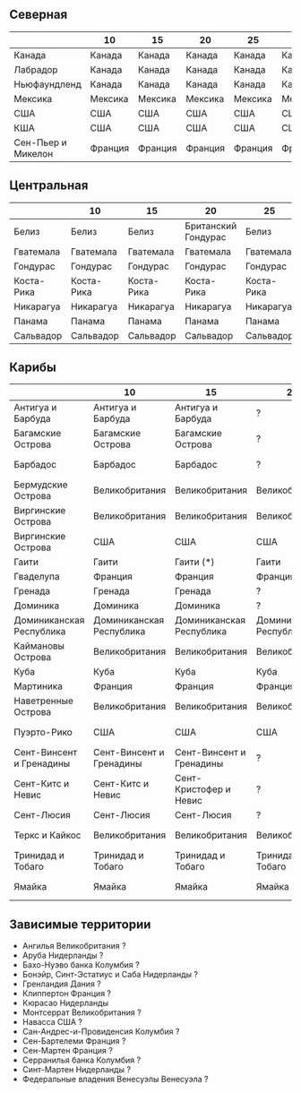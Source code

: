 ## Северная

|                   |10         |15         |20         |25         |32         |38         |55             |62             |64             |...        |...    |
|-------------------|-----------|-----------|-----------|-----------|-----------|-----------|---------------|---------------|---------------|-----------|-------|
|Канада             |Канада     |Канада     |Канада     |Канада     |Канада     |Канада     |Канада         |Канада         |Канада         |Канада     |САСШ   |
|Лабрадор           |Канада     |Канада     |Канада     |Канада     |Канада     |Канада     |Великобритания |Великобритания |Великобритания |Канада     |САСШ   |
|Ньюфаундленд       |Канада     |Канада     |Канада     |Канада     |Канада     |Канада     |Великобритания |Великобритания |Великобритания |Канада     |САСШ   |
|Мексика            |Мексика    |Мексика    |Мексика    |Мексика    |Мексика    |Мексика    |Мексика        |Мексика        |Мексика        |Мексика    |КША    |
|США                |США        |США        |США        |США        |США        |США        |США            |США            |США            |США        |САСШ   |
|КША                |США        |США        |США        |США        |США        |США        |США            |США            |США            |США        |КША    |
|Сен-Пьер и Микелон |Франция    |Франция    |Франция    |Франция    |Франция    |Франция    |Франция        |Франция        |Франция        |Франция    |САСШ   |

## Центральная

|           |10         |15         |20                     |25         |32                 |38                 |55             |62             |64             |...            |...    |
|-----------|-----------|-----------|-----------------------|-----------|-------------------|-------------------|---------------|---------------|---------------|---------------|-------|
|Белиз      |Белиз      |Белиз      |Британский Гондурас    |Белиз      |Гондурас (Брит)    |Гондурас (Брит)    |Великобритания |Великобритания |Великобритания |Великобритания |КША    |
|Гватемала  |Гватемала  |Гватемала  |Гватемала              |Гватемала  |Гватемала          |Гватемала          |Гватемала      |Гватемала      |Гватемала      |Гватемала      |КША    |
|Гондурас   |Гондурас   |Гондурас   |Гондурас               |Гондурас   |Гондурас           |Гондурас           |Гондурас       |Гондурас       |Гондурас       |Гондурас       |КША    |
|Коста-Рика |Коста-Рика |Коста-Рика |Коста-Рика             |Коста-Рика |Коста-Рика         |Коста-Рика         |Коста-Рика     |Коста-Рика     |Коста-Рика     |Коста-Рика     |КША    |
|Никарагуа  |Никарагуа  |Никарагуа  |Никарагуа              |Никарагуа  |Никарагуа          |Никарагуа          |Никарагуа      |Никарагуа      |Никарагуа      |Никарагуа      |КША    |
|Панама     |Панама     |Панама     |Панама                 |Панама     |Панама             |Панама             |Панама         |Панама         |Панама         |Панама         |КША    |
|Сальвадор  |Сальвадор  |Сальвадор  |Сальвадор              |Сальвадор  |Сальвадор          |Сальвадор          |Сальвадор      |Сальвадор      |Сальвадор      |Сальвадор      |КША    |

## Карибы

|                           |10                         |15                         |20                         |25                         |32                         |38                         |55                         |62                         |64                         |...                        |...    |
|---------------------------|---------------------------|---------------------------|---------------------------|---------------------------|---------------------------|---------------------------|---------------------------|---------------------------|---------------------------|---------------------------|-------|
|Антигуа и Барбуда          |Антигуа и Барбуда          |Антигуа и Барбуда          |?                          |Антигуа и Барбуда          |?                          |Вест-Индия(?)              |Великобритания             |Великобритания             |Великобритания             |?                          |КША    |
|Багамские Острова          |Багамские Острова          |Багамские Острова          |?                          |Багамские Острова          |Великобритания             |Вест-Индия(Брит)           |Великобритания             |Великобритания             |Великобритания             |Великобритания             |КША    |
|Барбадос                   |Барбадос                   |Барбадос                   |?                          |Барбадос                   |Барбадос                   |Вест-Индия(Брит)           |Великобритания             |Великобритания             |Великобритания             |Великобритания             |КША    |
|Бермудские Острова         |Великобритания             |Великобритания             |Великобритания             |(Великобритания)           |Великобритания             |Вест-Индия(Брит)           |Великобритания             |Великобритания             |Великобритания             |Великобритания             |КША    |
|Виргинские Острова         |Великобритания             |Великобритания             |Великобритания             |(Великобритания)           |Великобритания             |Вест-Индия(Брит)           |Великобритания             |Великобритания             |Великобритания             |Великобритания             |КША    |
|Виргинские Острова         |США                        |США                        |США                        |(США)                      |США                        |Вест-Индия(Брит)           |Великобритания             |Великобритания             |Великобритания             |Великобритания             |КША    |
|Гаити                      |Гаити                      |Гаити (*)                  |Гаити                      |Гаити                      |Гаити                      |Гаити                      |Гаити                      |Гаити                      |Гаити                      |Гаити                      |КША    |
|Гваделупа                  |Франция                    |Франция                    |Франция                    |(Франция)                  |Франция                    |Франция                    |Франция                    |Франция                    |Франция                    |Франция                    |КША    |
|Гренада                    |Гренада                    |Гренада                    |?                          |Гренада                    |?                          |Вест-Индия(?)              |Великобритания             |Великобритания             |Великобритания             |?                          |КША    |
|Доминика                   |Доминика                   |Доминика                   |?                          |?                          |?                          |Вест-Индия(?)              |Великобритания             |Великобритания             |Великобритания             |?                          |КША    |
|Доминиканская Республика   |Доминиканская Республика   |Доминиканская Республика   |Доминиканская Республика   |Доминиканская Республика   |Доминиканская Республика   |Доминиканская Республика   |Доминиканская Республика   |Доминиканская Республика   |Доминиканская Республика   |Доминиканская Республика   |КША    |
|Каймановы Острова          |Великобритания             |Великобритания             |Великобритания             |(Великобритания)           |Великобритания             |Вест-Индия(Брит)           |Великобритания             |Великобритания             |Великобритания             |Великобритания             |КША    |
|Куба                       |Куба                       |Куба                       |Куба                       |Куба                       |Куба                       |Куба                       |Куба                       |Куба                       |Куба                       |(Испания)                  |КША    |
|Мартиника                  |Франция                    |Франция                    |Франция                    |(Франция)                  |Франция                    |Франция                    |Франция                    |Франция                    |Франция                    |Франция                    |КША    |
|Наветренные Острова        |Великобритания             |Великобритания             |Великобритания             |(Великобритания)           |Великобритания             |Вест-Индия(Брит)           |Великобритания             |Великобритания             |Великобритания             |Великобритания             |КША    |
|Пуэрто-Рико                |США                        |США                        |США                        |(США)                      |США                        |Вест-Индия(Брит)           |Великобритания             |Великобритания             |Великобритания             |Великобритания             |КША    |
|Сент-Винсент и Гренадины   |Сент-Винсент и Гренадины   |Сент-Винсент и Гренадины   |?                          |?                          |?                          |Вест-Индия(?)              |Великобритания             |Великобритания             |Великобритания             |?                          |КША    |
|Сент-Китс и Невис          |Сент-Китс и Невис          |Сент-Кристофер и Невис     |?                          |?                          |?                          |Вест-Индия(?)              |Великобритания             |Великобритания             |Великобритания             |?                          |КША    |
|Сент-Люсия                 |Сент-Люсия                 |Сент-Люсия                 |?                          |?                          |?                          |Вест-Индия(?)              |Великобритания             |Великобритания             |Великобритания             |?                          |КША    |
|Теркс и Кайкос             |Великобритания             |Великобритания             |Великобритания             |(Великобритания)           |Великобритания             |Вест-Индия(Брит)           |Великобритания             |Великобритания             |Великобритания             |Великобритания             |КША    |
|Тринидад и Тобаго          |Тринидад и Тобаго          |Тринидад и Тобаго          |Тринидад и Тобаго          |Тринидад и Тобаго          |Тринидад и Тобаго          |Вест-Индия(Брит)           |Великобритания             |Великобритания             |Великобритания             |Великобритания             |КША    |
|Ямайка                     |Ямайка                     |Ямайка                     |Ямайка                     |Ямайка                     |Ямайка                     |Вест-Индия(Брит)           |Великобритания             |Великобритания             |Великобритания             |Великобритания             |КША    |

## Зависимые территории

*   Ангилья                         Великобритания  ?
*   Аруба                           Нидерланды      ?
*   Бахо-Нуэво банка                Колумбия        ?
*   Бонэйр, Синт-Эстатиус и Саба    Нидерланды      ?
*   Гренландия                      Дания           ?
*   Клиппертон                      Франция         ?
*   Кюрасао                         Нидерланды
*   Монтсеррат                      Великобритания  ?
*   Навасса                         США             ?
*   Сан-Андрес-и-Провиденсия        Колумбия        ?
*   Сен-Бартелеми                   Франция         ?
*   Сен-Мартен                      Франция         ?
*   Серранилья банка                Колумбия        ?
*   Синт-Мартен                     Нидерланды      ?
*   Федеральные владения Венесуэлы  Венесуэла       ?